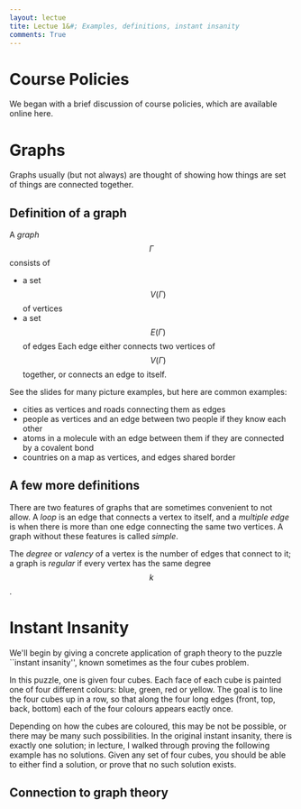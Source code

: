 ```yaml
---
layout: lectue
tite: Lectue 1&#; Examples, definitions, instant insanity
comments: True
---
```


Course Policies
====

We began with a brief discussion of course policies, which are available online here.  


Graphs
===

Graphs usually (but not always) are thought of showing how things are set of things are connected together.

Definition of a graph
---

A *graph* $$\Gamma$$ consists of 
 - a set $$V(\Gamma)$$ of vertices 
 - a set $$E(\Gamma)$$ of edges 
Each edge either connects two vertices of $$V(\Gamma)$$ together, or connects an edge to itself.


See the slides for many picture examples, but here are common examples:
 -  cities as vertices and roads connecting them as edges
 - people as vertices and an edge between two people if they know each other
 - atoms in a molecule with an edge between them if they are connected by a covalent bond
 - countries on a map as vertices, and edges shared border


A few more definitions
----

There are two features of graphs that are sometimes convenient to not allow.  A *loop* is an edge that connects a vertex to itself, and a *multiple edge* is when there is more than one edge connecting the same two vertices.  A graph without these features is called *simple*.  

The *degree* or *valency* of a vertex is the number of edges that connect to it; a graph is *regular* if every vertex has the same degree $$k$$.

Instant Insanity
====

We'll begin by giving a concrete application of graph theory to the puzzle ``instant insanity'', known sometimes as the four cubes problem.

In this puzzle, one is given four cubes.  Each face of each cube is painted one of four different colours: blue, green, red or yellow.  The goal is to line the four cubes up in a row, so that along the four long edges (front, top, back, bottom) each of the four colours appears eactly once.

Depending on how the cubes are coloured, this may be not be possible, or there may be many such possibilities.  In the original instant insanity, there is exactly one solution; in lecture, I walked through proving the following example has no solutions.  Given any set of four cubes, you should be able to either find a solution, or prove that no such solution exists.

Connection to graph theory
----



